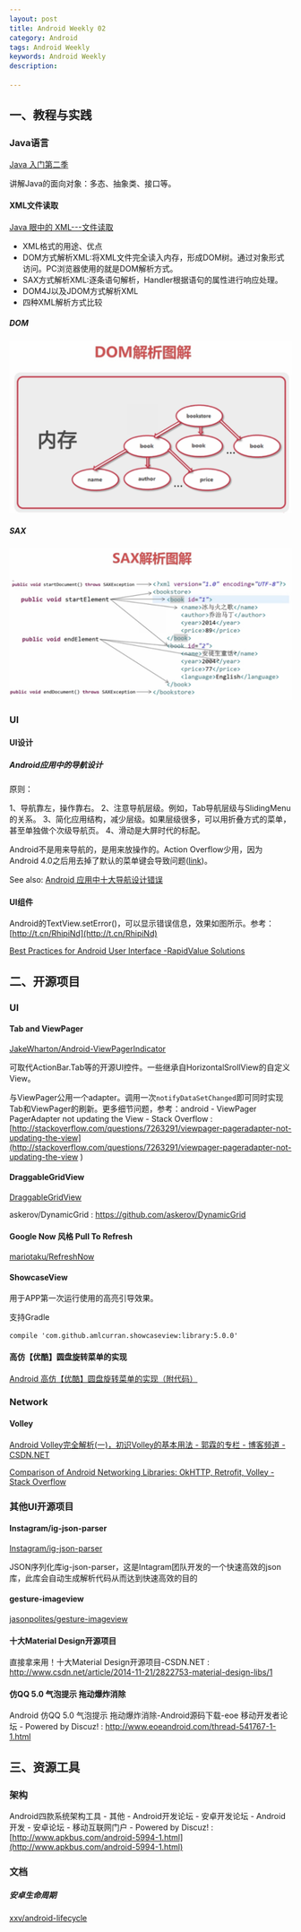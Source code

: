 ```yaml
---
layout: post
title: Android Weekly 02
category: Android
tags: Android Weekly
keywords: Android Weekly
description:
 
---
```


## 一、教程与实践

### Java语言

[Java 入门第二季](http://www.imooc.com/learn/124) 

讲解Java的面向对象：多态、抽象类、接口等。

#### XML文件读取

[Java 眼中的 XML---文件读取](http://www.imooc.com/view/171?utm_source=jobboleweibo)

* XML格式的用途、优点
* DOM方式解析XML:将XML文件完全读入内存，形成DOM树。通过对象形式访问。PC浏览器使用的就是DOM解析方式。
* SAX方式解析XML:逐条语句解析，Handler根据语句的属性进行响应处理。
* DOM4J以及JDOM方式解析XML
* 四种XML解析方式比较

##### DOM
![](https://raw.githubusercontent.com/neosdong/neosdong.github.com/master/img/20141231-XML-DOM.png)

##### SAX
![](https://raw.githubusercontent.com/neosdong/neosdong.github.com/master/img/20141231-XML-SAX.png)

### UI

#### UI设计

##### Android应用中的导航设计

原则：

1、导航靠左，操作靠右。
2、注意导航层级。例如，Tab导航层级与SlidingMenu的关系。
3、简化应用结构，减少层级。如果层级很多，可以用折叠方式的菜单，甚至单独做个次级导航页。
4、滑动是大屏时代的标配。


Android不是用来导航的，是用来放操作的。Action Overflow少用，因为Android 4.0之后用去掉了默认的菜单键会导致问题([link](http://blog.csdn.net/sunmc1204953974/article/details/40617793))。

See also:
[Android 应用中十大导航设计错误](http://www.geekpark.net/topics/199244) 

#### UI组件

Android的TextView.setError()，可以显示错误信息，效果如图所示。参考：[http://t.cn/RhipiNd](http://t.cn/RhipiNd)

[Best Practices for Android User Interface -RapidValue Solutions](http://www.rapidvaluesolutions.com/tech_blog/best-practices-for-android-user-interface/) 



## 二、开源项目

### UI

#### Tab and ViewPager

[JakeWharton/Android-ViewPagerIndicator](https://github.com/JakeWharton/Android-ViewPagerIndicator) 

可取代ActionBar.Tab等的开源UI控件。一些继承自HorizontalSrollView的自定义View。

与ViewPager公用一个adapter。调用一次`notifyDataSetChanged`即可同时实现Tab和ViewPager的刷新。更多细节问题，参考：android - ViewPager PagerAdapter not updating the View - Stack Overflow : [http://stackoverflow.com/questions/7263291/viewpager-pageradapter-not-updating-the-view](http://stackoverflow.com/questions/7263291/viewpager-pageradapter-not-updating-the-view
)


#### DraggableGridView

[DraggableGridView](https://github.com/thquinn/DraggableGridView)

askerov/DynamicGrid : https://github.com/askerov/DynamicGrid

#### Google Now 风格 Pull To Refresh

[mariotaku/RefreshNow](https://github.com/mariotaku/RefreshNow) 

#### ShowcaseView 

用于APP第一次运行使用的高亮引导效果。

支持Gradle

`compile 'com.github.amlcurran.showcaseview:library:5.0.0'`



#### 高仿【优酷】圆盘旋转菜单的实现

[Android 高仿【优酷】圆盘旋转菜单的实现（附代码）](http://www.apkbus.com/android-65243-1-1.html)

### Network

#### Volley



[Android Volley完全解析(一)，初识Volley的基本用法 - 郭霖的专栏 - 博客频道 - CSDN.NET](http://blog.csdn.net/guolin_blog/article/details/17482095)

[Comparison of Android Networking Libraries: OkHTTP, Retrofit, Volley - Stack Overflow](http://stackoverflow.com/questions/16902716/comparison-of-android-networking-libraries-okhttp-retrofit-volley/16903205#16903205) 

### 其他UI开源项目

#### Instagram/ig-json-parser

[Instagram/ig-json-parser](https://github.com/Instagram/ig-json-parser)

JSON序列化库ig-json-parser，这是Intagram团队开发的一个快速高效的json库，此库会自动生成解析代码从而达到快速高效的目的

#### gesture-imageview

[jasonpolites/gesture-imageview](https://github.com/jasonpolites/gesture-imageview)

#### 十大Material Design开源项目

直接拿来用！十大Material Design开源项目-CSDN.NET : http://www.csdn.net/article/2014-11-21/2822753-material-design-libs/1

#### 仿QQ 5.0 气泡提示 拖动爆炸消除

Android 仿QQ 5.0 气泡提示 拖动爆炸消除-Android源码下载-eoe 移动开发者论坛 - Powered by Discuz! : http://www.eoeandroid.com/thread-541767-1-1.html






## 三、资源工具

### 架构

Android四款系统架构工具 - 其他 - Android开发论坛 - 安卓开发论坛 - Android开发 - 安卓论坛 - 移动互联网门户 - Powered by Discuz! : [http://www.apkbus.com/android-5994-1.html](http://www.apkbus.com/android-5994-1.html)

### 文档

##### 安卓生命周期

[xxv/android-lifecycle](https://github.com/xxv/android-lifecycle/tree/master/tools/LifecycleLog
) 